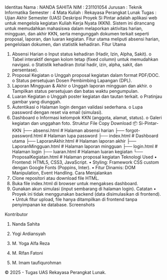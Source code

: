 Identitas
	Nama		: NANDA SAHITA
	NIM		: 231101054
	Jurusan		: Teknik Informatika
	Semester	: 4
	Mata Kuliah	: Rekayasa Perangkat Lunak
	Tugas		: Ujian Akhir Semester (UAS)
Deskripsi Proyek
Si Pintar adalah aplikasi web untuk mengelola kegiatan Kuliah Kerja Nyata (KKN). Sistem ini dirancang untuk memudahkan mahasiswa dalam melaporkan aktivitas harian, mingguan, dan akhir KKN, serta mengunggah dokumen terkait seperti proposal, laporan, dan luaran kegiatan. Fitur utama meliputi absensi harian, pengelolaan dokumen, dan statistik kehadiran.
Fitur Utama
1.	Absensi Harian
o	Input status kehadiran (Hadir, Izin, Alpha, Sakit).
o	Tabel interaktif dengan kolom tetap (fixed column) untuk memudahkan navigasi.
o	Statistik kehadiran (total hadir, izin, alpha, sakit, dan persentase).
2.	Proposal Kegiatan
o	Unggah proposal kegiatan dalam format PDF/DOC.
o	Status persetujuan Dosen Pembimbing Lapangan (DPL).
3.	Laporan Mingguan & Akhir
o	Unggah laporan mingguan dan akhir.
o	Tampilkan status persetujuan dan batas waktu pengumpulan.
4.	Luaran Kegiatan
o	Unggah poster kegiatan dan tautan terkait.
o	Pratinjau gambar yang diunggah.
5.	Autentikasi
o	Halaman login dengan validasi sederhana.
o	Lupa password dengan reset via email (simulasi).
6.	Dashboard
o	Informasi kelompok KKN (anggota, alamat, status).
o	Galeri kegiatan dan unggahan foto.
Struktur File
Copy
Download
📦 Si-Pintar-KKN
├── absensi.html          # Halaman absensi harian
├── forgot-password.html  # Halaman lupa password
├── index.html            # Dashboard utama
├── LaporanAkhir.html     # Halaman laporan akhir
├── LaporanMingguan.html  # Halaman laporan mingguan
├── login.html            # Halaman login
├── luaran.html           # Halaman luaran kegiatan
└── ProposalKegiatan.html # Halaman proposal kegiatan
Teknologi Used
•	Frontend: HTML5, CSS3, JavaScript.
•	Styling: Framework CSS custom dengan Google Fonts (Poppins, Inter).
•	Fitur Dinamis: DOM Manipulation, Event Handling.
Cara Menjalankan
1.	Clone repositori atau download file HTML.
2.	Buka file index.html di browser untuk mengakses dashboard.
3.	Gunakan akun simulasi (input sembarang di halaman login).
Catatan
•	Proyek ini tidak menggunakan backend (data disimulasikan di frontend).
•	Untuk fitur upload, file hanya ditampilkan di frontend tanpa penyimpanan ke database.
Screenshots
 
 
Kontributor
1.	Nanda Sahita

2.	Yogi Ardiansyah 

3.	M. Yoga Alfa Reza

4.	M. Rifan Fatoni

5.	M. Imam taufiqurohman


© 2025 - Tugas UAS Rekayasa Perangkat Lunak.
